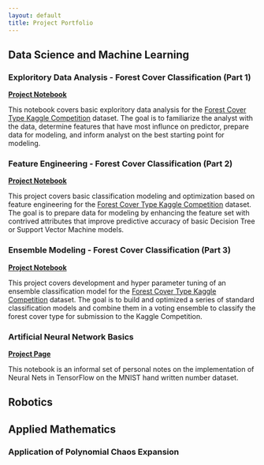 ```yaml
---
layout: default
title: Project Portfolio
---
```




## Data Science and Machine Learning

### Exploritory Data Analysis - Forest Cover Classification (Part 1)

[__Project Notebook__](/blog/project_1/)

This notebook covers basic exploritory data analysis for the [Forest Cover Type Kaggle Competition](https://www.kaggle.com/c/forest-cover-type-kernels-only) dataset.  The goal is to familiarize the analyst with the data, determine features that have most influnce on predictor, prepare data for modeling, and inform analyst on the best starting point for modeling.


### Feature Engineering - Forest Cover Classification (Part 2)

[__Project Notebook__](/blog/project_2/)

This project covers basic classification modeling and optimization based on feature engineering for the [Forest Cover Type Kaggle Competition](https://www.kaggle.com/c/forest-cover-type-kernels-only) dataset.  The goal is to prepare data for modeling by enhancing the feature set with contrived attributes that improve predictive accuracy of basic Decision Tree or Support Vector Machine models.


### Ensemble Modeling - Forest Cover Classification (Part 3)

[__Project Notebook__](/blog/project_3/)

This project covers development and hyper parameter tuning of an ensemble classification model for the [Forest Cover Type Kaggle Competition](https://www.kaggle.com/c/forest-cover-type-kernels-only) dataset.  The goal is to build and optimized a series of standard classification models and combine them in a voting ensemble to classify the forest cover type for submission to the Kaggle Competition.


### Artificial Neural Network Basics

[__Project Page__](/blog/project_4/)

This notebook is an informal set of personal notes on the implementation of Neural Nets in TensorFlow on the MNIST hand written number dataset.

## Robotics




## Applied Mathematics

### Application of Polynomial Chaos Expansion


